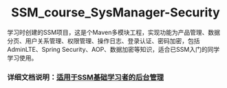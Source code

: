 # <Center>SSM_course_SysManager-Security</Center>

学习时创建的SSM项目，这是个Maven多模块工程，实现功能为产品管理、数据分页、用户关系管理、权限管理、操作日志、登录认证、密码加密，包括AdminLTE、Spring Security、AOP、数据加密等知识，适合已SSM入门的同学学习使用。
### 详细文档说明：[适用于SSM基础学习者的后台管理](https://shirtiny.cn/2019/07/15/SSM-Security/)
